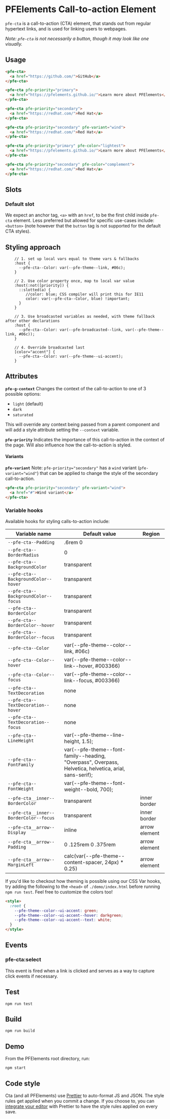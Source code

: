 # PFElements Call-to-action Element

`pfe-cta` is a call-to-action (CTA) element, that stands out from regular hypertext links, and is used for linking users to webpages.

_Note: `pfe-cta` is not necessarily a button, though it may look like one visually._

## Usage

```html
<pfe-cta>
  <a href="https://github.com/">GitHub</a>
</pfe-cta>

<pfe-cta pfe-priority="primary">
  <a href="https://pfelements.github.io/">Learn more about PFElements</a>
</pfe-cta>

<pfe-cta pfe-priority="secondary">
  <a href="https://redhat.com/">Red Hat</a>
</pfe-cta>

<pfe-cta pfe-priority="secondary" pfe-variant="wind">
  <a href="https://redhat.com/">Red Hat</a>
</pfe-cta>

<pfe-cta pfe-priority="primary" pfe-color="lightest">
  <a href="https://pfelements.github.io/">Learn more about PFElements</a>
</pfe-cta>

<pfe-cta pfe-priority="secondary" pfe-color="complement">
  <a href="https://redhat.com/">Red Hat</a>
</pfe-cta>
```

## Slots

### Default slot

We expect an anchor tag, `<a>` with an `href`, to be the first child inside `pfe-cta` element. Less preferred but allowed for specific use-cases include: `<button>` (note however that the `button` tag is not supported for the default CTA styles).

## Styling approach

```
    // 1. set up local vars equal to theme vars & fallbacks
    :host {
      --pfe-cta--Color: var(--pfe-theme--link, #06c);
    }

    // 2. Use color property once, map to local var value
    :host(:not([priority]) {
      ::slotted(a) {
         //color: blue; CSS compiler will print this for IE11
         color: var(--pfe-cta--Color, blue) !important;
      }
    }

    // 3. Use broadcasted variables as needed, with theme fallback after other declarations
    :host {
      --pfe-cta--Color: var(--pfe-broadcasted--link, var(--pfe-theme--link, #06c));
    }

    // 4. Override broadcasted last
    [color="accent"] {
      --pfe-cta--Color: var(--pfe-theme--ui-accent);
    }
```

## Attributes

**`pfe-g-context`**
Changes the context of the call-to-action to one of 3 possible options:

- `light` (default)
- `dark`
- `saturated`

This will override any context being passed from a parent component and will add a style attribute setting the `--context` variable.

**`pfe-priority`**
Indicates the importance of this call-to-action in the context of the page. Will also influence how the call-to-action is styled.

#### Variants

**`pfe-variant`**
Note: `pfe-priority="secondary"` has a `wind` variant (`pfe-variant="wind"`) that can be applied to change the style of the secondary call-to-action.

```html
<pfe-cta pfe-priority="secondary" pfe-variant="wind">
  <a href="#">Wind variant</a>
</pfe-cta>
```

### Variable hooks

Available hooks for styling calls-to-action include:

| Variable name                          | Default value                                                                                          | Region        |
| -------------------------------------- | ------------------------------------------------------------------------------------------------------ | ------------- |
| `--pfe-cta--Padding`                   | .6rem 0                                                                                                |
| `--pfe-cta--BorderRadius`              | 0                                                                                                      |
| `--pfe-cta--BackgroundColor`           | transparent                                                                                            |
| `--pfe-cta--BackgroundColor--hover`    | transparent                                                                                            |
| `--pfe-cta--BackgroundColor--focus`    | transparent                                                                                            |
| `--pfe-cta--BorderColor`               | transparent                                                                                            |
| `--pfe-cta--BorderColor--hover`        | transparent                                                                                            |
| `--pfe-cta--BorderColor--focus`        | transparent                                                                                            |
| `--pfe-cta--Color`                     | var(--pfe-theme--color--link, #06c)                                                                    |
| `--pfe-cta--Color--hover`              | var(--pfe-theme--color--link--hover, #003366)                                                          |
| `--pfe-cta--Color--focus`              | var(--pfe-theme--color--link--focus, #003366)                                                          |
| `--pfe-cta--TextDecoration`            | none                                                                                                   |
| `--pfe-cta--TextDecoration--hover`     | none                                                                                                   |
| `--pfe-cta--TextDecoration--focus`     | none                                                                                                   |
| `--pfe-cta--LineHeight`                | var(--pfe-theme--line-height, 1.5);                                                                    |
| `--pfe-cta--FontFamily`                | var(--pfe-theme--font-family--heading, "Overpass", Overpass, Helvetica, helvetica, arial, sans-serif); |
| `--pfe-cta--FontWeight`                | var(--pfe-theme--font-weight--bold, 700);                                                              |
| `--pfe-cta__inner--BorderColor`        | transparent                                                                                            | inner border  |
| `--pfe-cta__inner--BorderColor--focus` | transparent                                                                                            | inner border  |
| `--pfe-cta__arrow--Display`            | inline                                                                                                 | arrow element |
| `--pfe-cta__arrow--Padding`            | 0 .125rem 0 .375rem                                                                                    | arrow element |
| `--pfe-cta__arrow--MarginLeft`         | calc(var(--pfe-theme--content-spacer, 24px) \* 0.25)                                                   | arrow element |

If you'd like to checkout how theming is possible using our CSS Var hooks, try adding the following to the `<head>` of `./demo/index.html` before running `npm run test`. Feel free to customize the colors too!

```html
<style>
  :root {
    --pfe-theme--color--ui-accent: green;
    --pfe-theme--color--ui-accent--hover: darkgreen;
    --pfe-theme--color--ui-accent--text: white;
  }
</style>
```

## Events

### pfe-cta:select

This event is fired when a link is clicked and serves as a way to capture click events if necessary.

## Test

    npm run test

## Build

    npm run build

## Demo

From the PFElements root directory, run:

    npm start

## Code style

Cta (and all PFElements) use [Prettier][prettier] to auto-format JS and JSON. The style rules get applied when you commit a change. If you choose to, you can [integrate your editor][prettier-ed] with Prettier to have the style rules applied on every save.

[prettier]: https://github.com/prettier/prettier/
[prettier-ed]: https://prettier.io/docs/en/editors.html
[web-component-tester]: https://github.com/Polymer/web-component-tester

